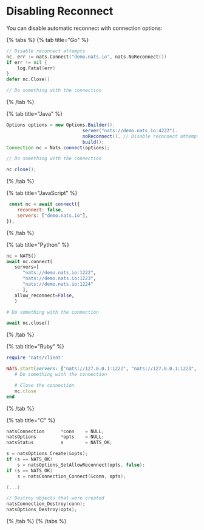 # Disabling Reconnect

You can disable automatic reconnect with connection options:

{% tabs %}
{% tab title="Go" %}
```go
// Disable reconnect attempts
nc, err := nats.Connect("demo.nats.io", nats.NoReconnect())
if err != nil {
    log.Fatal(err)
}
defer nc.Close()

// Do something with the connection
```
{% /tab %}

{% tab title="Java" %}
```java
Options options = new Options.Builder().
                            server("nats://demo.nats.io:4222").
                            noReconnect(). // Disable reconnect attempts
                            build();
Connection nc = Nats.connect(options);

// Do something with the connection

nc.close();
```
{% /tab %}

{% tab title="JavaScript" %}
```javascript
 const nc = await connect({
    reconnect: false,
    servers: ["demo.nats.io"],
});
```
{% /tab %}

{% tab title="Python" %}
```python
nc = NATS()
await nc.connect(
   servers=[
      "nats://demo.nats.io:1222",
      "nats://demo.nats.io:1223",
      "nats://demo.nats.io:1224"
      ],
   allow_reconnect=False,
   )

# Do something with the connection

await nc.close()
```
{% /tab %}

{% tab title="Ruby" %}
```ruby
require 'nats/client'

NATS.start(servers: ["nats://127.0.0.1:1222", "nats://127.0.0.1:1223", "nats://127.0.0.1:1224"], reconnect: false) do |nc|
   # Do something with the connection

   # Close the connection
   nc.close
end
```
{% /tab %}

{% tab title="C" %}
```c
natsConnection      *conn    = NULL;
natsOptions         *opts    = NULL;
natsStatus          s        = NATS_OK;

s = natsOptions_Create(&opts);
if (s == NATS_OK)
    s = natsOptions_SetAllowReconnect(opts, false);
if (s == NATS_OK)
    s = natsConnection_Connect(&conn, opts);

(...)

// Destroy objects that were created
natsConnection_Destroy(conn);
natsOptions_Destroy(opts);
```
{% /tab %}
{% /tabs %}

